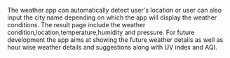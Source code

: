 
The weather app can automatically detect user's location or user can also input the city name depending on which the app will display the weather conditions.
The result page include the weather condition,location,temperature,humidity and pressure.
For future development the app aims at showing the future weather details as well as hour wise weather details and suggestions along with UV index and AQI.
